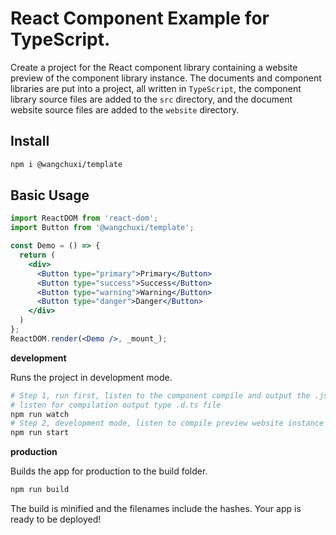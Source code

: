 React Component Example for TypeScript.
===
<!--rehype:style=color:red;-->

Create a project for the React component library containing a website preview of the component library instance. The documents and component libraries are put into a project, all written in `TypeScript`, the component library source files are added to the `src` directory, and the document website source files are added to the `website` directory.

## Install

```bash
npm i @wangchuxi/template
```

## Basic Usage


<!--rehype:codeSandbox=true&codePen=true-->
```jsx
import ReactDOM from 'react-dom';
import Button from '@wangchuxi/template';

const Demo = () => {
  return (
    <div>
      <Button type="primary">Primary</Button>
      <Button type="success">Success</Button>
      <Button type="warning">Warning</Button>
      <Button type="danger">Danger</Button>
    </div>
  )
};
ReactDOM.render(<Demo />, _mount_);
```

**development**

Runs the project in development mode.  

```bash
# Step 1, run first, listen to the component compile and output the .js file
# listen for compilation output type .d.ts file
npm run watch
# Step 2, development mode, listen to compile preview website instance
npm run start
```

**production**

Builds the app for production to the build folder.

```bash
npm run build
```

The build is minified and the filenames include the hashes.
Your app is ready to be deployed!
